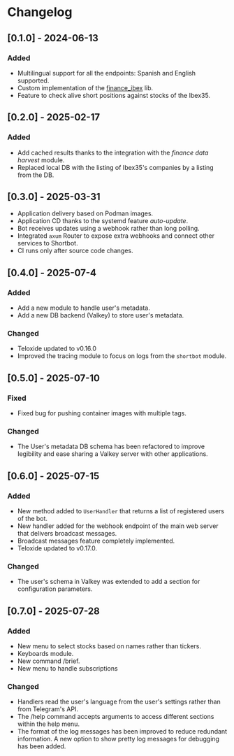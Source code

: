 # Changelog

## [0.1.0] - 2024-06-13

### Added

- Multilingual support for all the endpoints: Spanish and English supported.
- Custom implementation of the [finance_ibex](https://crates.io/crates/finance_ibex) lib.
- Feature to check alive short positions against stocks of the Ibex35.

## [0.2.0] - 2025-02-17

### Added

- Add cached results thanks to the integration with the *finance data harvest* module.
- Replaced local DB with the listing of Ibex35's companies by a listing from the DB.

## [0.3.0] - 2025-03-31

- Application delivery based on Podman images.
- Application CD thanks to the systemd feature *auto-update*.
- Bot receives updates using a webhook rather than long polling.
- Integrated `axum` Router to expose extra webhooks and connect other services to Shortbot.
- CI runs only after source code changes.

## [0.4.0] - 2025-07-4

### Added

- Add a new module to handle user's metadata.
- Add a new DB backend (Valkey) to store user's metadata.

### Changed

- Teloxide updated to v0.16.0
- Improved the tracing module to focus on logs from the `shortbot` module.

## [0.5.0] - 2025-07-10

### Fixed

- Fixed bug for pushing container images with multiple tags.

### Changed

- The User's metadata DB schema has been refactored to improve legibility and ease sharing a Valkey server with other
  applications.

## [0.6.0] - 2025-07-15

### Added

- New method added to `UserHandler` that returns a list of registered users of the bot.
- New handler added for the webhook endpoint of the main web server that delivers broadcast messages.
- Broadcast messages feature completely implemented.
- Teloxide updated to v0.17.0.

### Changed

- The user's schema in Valkey was extended to add a section for configuration parameters.

## [0.7.0] - 2025-07-28

### Added

- New menu to select stocks based on names rather than tickers.
- Keyboards module.
- New command /brief.
- New menu to handle subscriptions

### Changed

- Handlers read the user's language from the user's settings rather than from Telegram's API.
- The /help command accepts arguments to access different sections within the help menu.
- The format of the log messages has been improved to reduce redundant information. A new option to show pretty log messages for debugging has been added.

